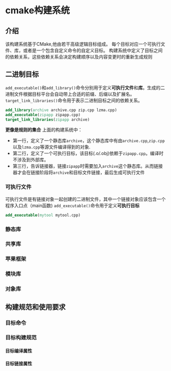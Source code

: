 # cmake构建系统

## 介绍
该构建系统基于CMake,他由若干高级逻辑目标组成。 每个目标对应一个可执行文件、库，或者是一个包含自定义命令的自定义目标。
构建系统中定义了目标之间的依赖关系，这些依赖关系会决定构建顺序以及内容变更时的重新生成规则

## 二进制目标
`add_executable()`和`add_library()`命令分别用于定义**可执行文件**和**库**。生成的二进制文件根据目标平台会自动带上合适的前缀、后缀以及扩展名。
`target_link_libraries()`命令用于表示二进制目标之间的依赖关系。
```cmake
add_library(archive archive.cpp zip.cpp lzma.cpp)
add_executable(zipapp zipapp.cpp)
target_link_libraries(zipapp archive)
```
**更像是规则的集合**
上面的构建系统中：
- 第一行，定义了一个静态库`archive`，这个静态库中有由`archive.cpp`,`zip.cpp`以及`lzma.cpp`等源文件编译得到的对象.
- 第二行，定义了一个可执行目标，该目标(.o/.obj)依赖于`zipapp.cpp`。编译时不涉及到外部库。
- 第三行，告诉链接器，链接`zipapp`时需要加入`archive`这个静态库。从而链接器才会在链接阶段将`archive`和目标文件链接，最后生成可执行文件

### 可执行文件
可执行文件是有链接对象一起创建的二进制文件，其中一个链接对象应该包含一个程序入口点（main函数)
`add_executable()`命令用于定义**可执行目标**
```cmake
add_executable(mytool mytool.cpp)
```


### 静态库

### 共享库

### 苹果框架

### 模块库

### 对象库

## 构建规范和使用要求

### 目标命令

### 目标构建规范


#### 目标编译属性

#### 目标链接属性